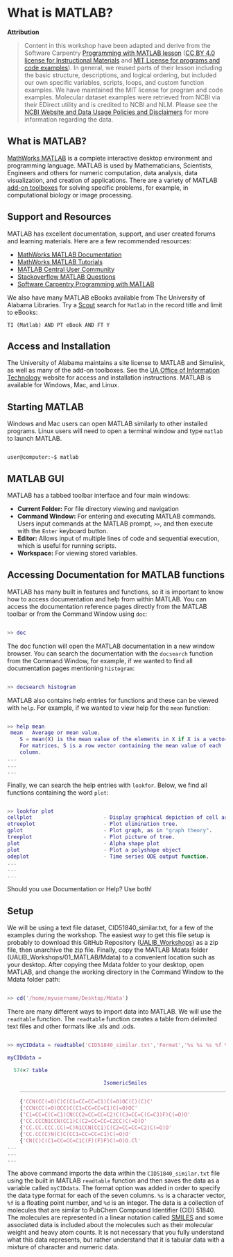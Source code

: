 # What is MATLAB?

**Attribution**

> Content in this workshop have been adapted and derive from the Software Carpentry [Programming with MATLAB lesson](https://software-carpentry.org/lessons/) ([CC BY 4.0 license for Instructional Materials](http://swcarpentry.github.io/matlab-novice-inflammation/LICENSE.html) and [MIT License for programs and code examples](http://swcarpentry.github.io/matlab-novice-inflammation/LICENSE.html)). In general, we reused parts of their lesson including the basic structure, descriptions, and logical ordering, but included our own specific variables, scripts, loops, and custom function examples. We have maintained the MIT license for program and code examples. Molecular dataset examples were retrieved from NCBI via their EDirect utility and is credited to NCBI and NLM. Please see the [NCBI Website and Data Usage Policies and Disclaimers](https://www.ncbi.nlm.nih.gov/home/about/policies/) for more information regarding the data.

## What is MATLAB?

[MathWorks MATLAB](https://www.mathworks.com/products/matlab.html) is a complete interactive desktop environment and programming language. MATLAB is used by Mathematicians, Scientists, Engineers and others for numeric computation, data analysis, data visualization, and creation of applications. There are a variety of MATLAB [add-on toolboxes](https://www.mathworks.com/products.html) for solving specific problems, for example, in computational biology or image processing.


## Support and Resources

MATLAB has excellent documentation, support, and user created forums and learning materials. Here are a few recommended resources:

* [MathWorks MATLAB Documentation](https://www.mathworks.com/help/matlab/)
* [MathWorks MATLAB Tutorials](https://www.mathworks.com/help/matlab/getting-started-with-matlab.html)
* [MATLAB Central User Community](https://www.mathworks.com/matlabcentral/)
* [Stackoverflow MATLAB Questions](https://stackoverflow.com/questions/tagged/matlab)
* [Software Carpentry Programming with MATLAB](http://swcarpentry.github.io/matlab-novice-inflammation/)

We also have many MATLAB eBooks available from The University of Alabama Libraries. Try a [Scout](https://www.lib.ua.edu/scout/) search for `Matlab` in the record title and limit to eBooks:

`TI (Matlab) AND PT eBook AND FT Y`

## Access and Installation

The University of Alabama maintains a site license to MATLAB and Simulink, as well as many of the add-on toolboxes. See the [UA Office of Information Technology](https://oit.ua.edu/software/matlab/) website for access and installation instructions. MATLAB is available for Windows, Mac, and Linux.

## Starting MATLAB

Windows and Mac users can open MATLAB similarly to other installed programs. Linux users will need to open a terminal window and type `matlab` to launch MATLAB.

```console

user@computer:~$ matlab

```
## MATLAB GUI

MATLAB has a tabbed toolbar interface and four main windows:

* **Current Folder:** For file directory viewing and navigation
* **Command Window:** For entering and executing MATLAB commands. Users input commands at the MATLAB prompt, `>>`, and then execute with the `Enter` keyboard button.
* **Editor:** Allows input of multiple lines of code and sequential execution, which is useful for running scripts.
* **Workspace:** For viewing stored variables.

## Accessing Documentation for MATLAB functions

MATLAB has many built in features and functions, so it is important to know how to access documentation and help from within MATLAB. You can access the documentation reference pages directly from the MATLAB toolbar or from the Command Window using `doc`:

```Matlab

>> doc

```
The doc function will open the MATLAB documentation in a new window browser. You can search the documentation with the `docsearch` function from the Command Window, for example, if we wanted to find all documentation pages mentioning `histogram`:

```Matlab

>> docsearch histogram

```

MATLAB also contains help entries for functions and these can be viewed with `help`. For example, if we wanted to view help for the `mean` function:

```Matlab

>> help mean
 mean   Average or mean value.
    S = mean(X) is the mean value of the elements in X if X is a vector. 
    For matrices, S is a row vector containing the mean value of each 
    column. 
...
...
...
```

Finally, we can search the help entries with `lookfor`. Below, we find all functions containing the word `plot`:

```Matlab

>> lookfor plot
cellplot                       - Display graphical depiction of cell array.
etreeplot                      - Plot elimination tree.
gplot                          - Plot graph, as in "graph theory".
treeplot                       - Plot picture of tree.
plot                           - Alpha shape plot
plot                           - Plot a polyshape object
odeplot                        - Time series ODE output function.
...
...
...
```

Should you use Documentation or Help? Use both!

## Setup

We will be using a text file dataset, CID51840_similar.txt, for a few of the examples during the workshop. The easiest way to get this file setup is probably to download this GitHub Repository ([UALIB_Workshops](https://github.com/vfscalfani/UALIB_Workshops/archive/master.zip)) as a zip file, then unarchive the zip file. Finally, copy the MATLAB Mdata folder (UALIB_Workshops/01_MATLAB/Mdata) to a convenient location such as your desktop. After copying thee Mdata folder to your desktop, open MATLAB, and change the working directory in the Command Window to the Mdata folder path:

```Matlab

>> cd('/home/myusername/Desktop/Mdata')

```

There are many different ways to import data into MATLAB. We will use the `readtable` function. The `readtable` function creates a table from delimited text files and other formats like .xls and .ods.

```Matlab

>> myCIDdata = readtable('CID51840_similar.txt','Format','%s %s %s %f %d %d %d')

myCIDdata =

  574×7 table

                               IsomericSmiles                                     CID         MolecularFormula     MolecularWeight    RotatableBondCount    HeavyAtomCount    AtomChiralCount
    _____________________________________________________________________    _____________    _________________    _______________    __________________    ______________    _______________

    {'CCN(CC(=O)C)C(C1=CC=CC=C1)C(=O)OC(C)(C)C'                         }    {'146168522'}    {'C17H25NO3'    }         291.4                  8                  21                 1       
    {'CCN(CC(=O)OCC)C(C1=CC=CC=C1)C(=O)OC'                              }    {'146168519'}    {'C15H21NO4'    }        279.33                  9                  20                 1       
    {'C1=CC=C(C=C1)CN(CC2=CC=CC=C2)C(C3=CC=C(C=C3)F)C(=O)O'             }    {'146161459'}    {'C22H20FNO2'   }         349.4                  7                  26                 1       
    {'CC.CCCN1CCN(CC1)C(C2=CC=CC=C2CC)C(=O)O'                           }    {'145524776'}    {'C19H32N2O2'   }         320.5                  6                  23                 1       
    {'CC.CC.CCC.CC(=C)N1CCN(CC1)C(C2=CC=CC=C2)C(=O)O'                   }    {'145520251'}    {'C22H40N2O2'   }         364.6                  4                  26                 1       
    {'CC.CC(C)N(C)C(CC1=CC=CC=C1)C(=O)O'                                }    {'145086414'}    {'C15H25NO2'    }        251.36                  5                  18                 1       
    {'CN(C)C(C1=CC=CC=C1C(F)(F)F)C(=O)O.Cl'                             }    {'144259917'}    {'C11H13ClF3NO2'}        283.67                  3                  18                 1       
...
...
...
```

The above command imports the data within the `CID51840_similar.txt` file using the built in MATLAB `readtable` function and then saves the data as a variable called `myCIDdata`. The format option was added in order to specify the data type format for each of the seven columns. `%s` is a character vector, `%f` is a floating point number, and `%d` is an integer. The data is a collection of molecules that are similar to PubChem Compound Identifier (CID) 51840. The molecules are represented in a linear notation called [SMILES](https://en.wikipedia.org/wiki/Simplified_molecular-input_line-entry_system) and some associated data is included about the molecules such as their molecular weight and heavy atom counts. It is not necessary that you fully understand what this data represents, but rather understand that it is tabular data with a mixture of character and numeric data.





